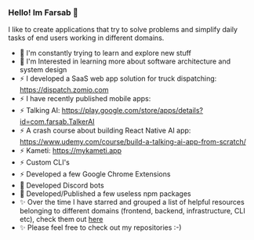 ### Hello! Im Farsab 👋

I like to create applications that try to solve problems and simplify daily tasks of end users working in different domains.

- 🌱 I'm constantly trying to learn and explore new stuff 
- 📐 I'm Interested in learning more about software architecture and system design
- ⚡ I developed a SaaS web app solution for truck dispatching: https://dispatch.zomio.com
- ⚡ I have recently published mobile apps:
- ⚡ Talking AI: https://play.google.com/store/apps/details?id=com.farsab.TalkerAI
- ⚡ A crash course about building React Native AI app: https://www.udemy.com/course/build-a-talking-ai-app-from-scratch/
- ⚡ Kameti: https://mykameti.app
- ⚡ Custom CLI's
- ⚡ Developed a few Google Chrome Extensions
- 🤖 Developed Discord bots
- 🎁 Developed/Published a few useless npm packages
- ✨ Over the time I have starred and grouped a list of helpful resources belonging to different domains (frontend, backend, infrastructure, CLI etc), check them out <a href="https://github.com/farsabbutt?tab=stars">here</a>
- ✨ Please feel free to check out my repositories :-)

<!--
**farsabbutt/farsabbutt** is a ✨ _special_ ✨ repository because its `README.md` (this file) appears on your GitHub profile.

Here are some ideas to get you started:

- 🔭 I’m currently working on ...
- 🌱 I’m currently learning ...
- 👯 I’m looking to collaborate on ...
- 🤔 I’m looking for help with ...
- 💬 Ask me about ...
- 📫 How to reach me: ...
- 😄 Pronouns: ...
- ⚡ Fun fact: ...
-->
